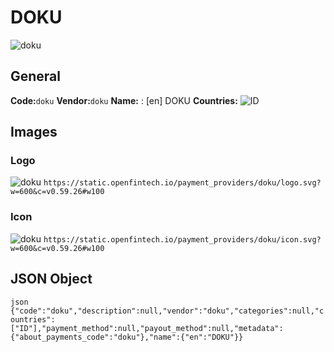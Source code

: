 # DOKU 
![doku](https://static.openfintech.io/payment_providers/doku/logo.svg?w=600&c=v0.59.26#w100) 
## General 
**Code:**`doku` 
**Vendor:**`doku` 
**Name:** 
:	[en] DOKU 
**Countries:** 
![ID](https://cdnjs.cloudflare.com/ajax/libs/flag-icon-css/3.3.0/flags/4x3/ID.svg#w24) 
 
## Images 
### Logo 
![doku](https://static.openfintech.io/payment_providers/doku/logo.svg?w=600&c=v0.59.26#w100) 
``` https://static.openfintech.io/payment_providers/doku/logo.svg?w=600&c=v0.59.26#w100 ``` 
### Icon 
![doku](https://static.openfintech.io/payment_providers/doku/icon.svg?w=600&c=v0.59.26#w100) 
``` https://static.openfintech.io/payment_providers/doku/icon.svg?w=600&c=v0.59.26#w100 ``` 
## JSON Object 
```json {"code":"doku","description":null,"vendor":"doku","categories":null,"countries":["ID"],"payment_method":null,"payout_method":null,"metadata":{"about_payments_code":"doku"},"name":{"en":"DOKU"}} ``` 

